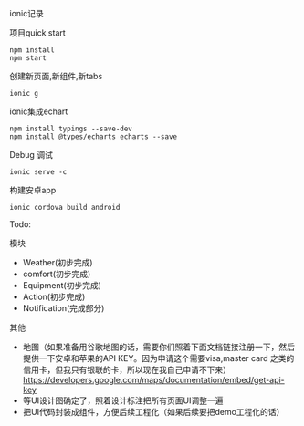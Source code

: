 ionic记录

项目quick start

    npm install
    npm start

创建新页面,新组件,新tabs

    ionic g

ionic集成echart

    npm install typings --save-dev
    npm install @types/echarts echarts --save

Debug 调试

    ionic serve -c

构建安卓app

    ionic cordova build android
Todo:

模块

- Weather(初步完成)
- comfort(初步完成)
- Equipment(初步完成)
- Action(初步完成)
- Notification(完成部分)

其他

- 地图（如果准备用谷歌地图的话，需要你们照着下面文档链接注册一下，然后提供一下安卓和苹果的API KEY。因为申请这个需要visa,master card 之类的信用卡，但我只有银联的卡，所以现在我自己申请不下来）https://developers.google.com/maps/documentation/embed/get-api-key 
- 等UI设计图确定了，照着设计标注把所有页面UI调整一遍
- 把UI代码封装成组件，方便后续工程化（如果后续要把demo工程化的话）


